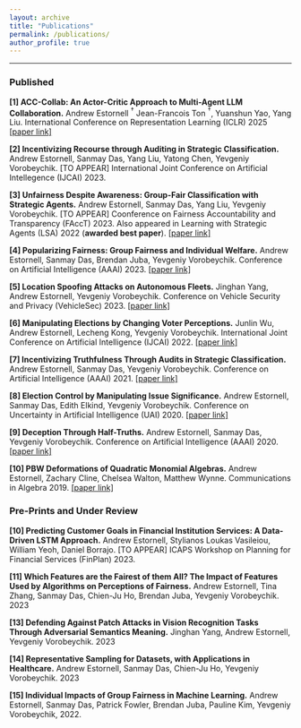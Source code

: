 ```yaml
---
layout: archive
title: "Publications"
permalink: /publications/
author_profile: true
---
```


------
### Published
**[1] ACC-Collab: An Actor-Critic Approach to Multi-Agent LLM Collaboration.** Andrew Estornell $^\dagger$  Jean-Francois Ton $^\dagger$, Yuanshun Yao, Yang Liu. International Conference on Representation Learning (ICLR) 2025 [[paper link]](https://arxiv.org/abs/2411.00053)

**[2] Incentivizing Recourse through Auditing in Strategic Classification.** Andrew Estornell, Sanmay Das, Yang Liu, Yatong Chen, Yevgeniy Vorobeychik. \[TO APPEAR\] International Joint Conference on Artificial Intellegence (IJCAI) 2023.

**[3] Unfairness Despite Awareness: Group-Fair Classification with Strategic Agents.** Andrew Estornell, Sanmay Das, Yang Liu, Yevgeniy Vorobeychik. \[TO APPEAR\] Coonference on Fairness Accountability and Transparency (FAccT) 2023. Also appeared in Learning with Strategic Agents (LSA) 2022 (**awarded best paper**). [[paper link]](https://arxiv.org/pdf/2112.02746.pdf)

**[4] Popularizing Fairness: Group Fairness and Individual Welfare.** Andrew Estornell, Sanmay Das, Brendan Juba, Yevgeniy Vorobeychik. Conference on Artificial Intelligence (AAAI) 2023. [[paper link]](https://scholar.google.com/citations?view_op=view_citation&hl=en&user=SSW02WEAAAAJ&citation_for_view=SSW02WEAAAAJ:UeHWp8X0CEIC)

**[5] Location Spoofing Attacks on Autonomous Fleets.** Jinghan Yang, Andrew Estornell, Yevgeniy Vorobeychik. Conference on Vehicle Security and Privacy (VehicleSec) 2023. [[paper link]](https://www.ndss-symposium.org/ndss-paper/auto-draft-371/)

**[6] Manipulating Elections by Changing Voter Perceptions.** Junlin Wu, Andrew Estornell, Lecheng Kong, Yevgeniy Vorobeychik. International Joint Conference on Artificial Intelligence (IJCAI) 2022. [[paper link]](https://arxiv.org/pdf/2205.00102.pdf)

**[7]  Incentivizing Truthfulness Through Audits in Strategic Classification.** Andrew Estornell, Sanmay Das, Yevgeniy Vorobeychik. Conference on Artificial Intelligence (AAAI) 2021. [[paper link]](https://ojs.aaai.org/index.php/AAAI/article/view/16674)

**[8] Election Control by Manipulating Issue Significance.** Andrew Estornell, Sanmay Das, Edith Elkind, Yevgeniy Vorobeychik.  Conference on Uncertainty in Artificial Intelligence (UAI) 2020. [[paper link]](https://proceedings.mlr.press/v124/estornell20a.html)

**[9] Deception Through Half-Truths.** Andrew Estornell, Sanmay Das, Yevgeniy Vorobeychik. Conference on Artificial Intelligence (AAAI) 2020. [[paper link]](https://ojs.aaai.org/index.php/AAAI/article/view/6570)

**[10] PBW Deformations of Quadratic Monomial Algebras.** Andrew Estornell, Zachary Cline, Chelsea Walton, Matthew Wynne.  Communications in Algebra 2019. [[paper link]](https://www.tandfonline.com/doi/full/10.1080/00927872.2018.1536757?casa_token=TuCNA221xeEAAAAA:St_MqmqvdsrE0qoSf_ku_7kvrOTZ5zoXXcdvRY6inE3c5d09eqxkmoTFg1opAkfhTf3baPFiIqqHxEU)


### Pre-Prints and Under Review


**[10] Predicting Customer Goals in Financial Institution Services: A Data-Driven LSTM Approach.** Andrew Estornell, Stylianos Loukas Vasileiou, William Yeoh, Daniel Borrajo. \[TO APPEAR\] ICAPS Workshop on Planning for Financial Services (FinPlan) 2023.

**[11] Which Features are the Fairest of them All? The Impact of Features Used by Algorithms on Perceptions of Fairness.** Andrew Estornell, Tina Zhang, Sanmay Das, Chien-Ju Ho, Brendan Juba, Yevgeniy Vorobeychik. 2023
 
**[13] Defending Against Patch Attacks in Vision Recognition Tasks Through Adversarial Semantics Meaning.** Jinghan Yang, Andrew Estornell, Yevgeniy Vorobeychik. 2023

**[14] Representative Sampling for Datasets, with Applications in Healthcare.** Andrew Estornell, Sanmay Das, Chien-Ju Ho, Yevgeniy Vorobeychik. 2023

**[15] Individual Impacts of Group Fairness in Machine Learning.** Andrew Estornell, Sanmay Das, Patrick Fowler, Brendan Juba, Pauline Kim, Yevgeniy Vorobeychik, 2022. 


